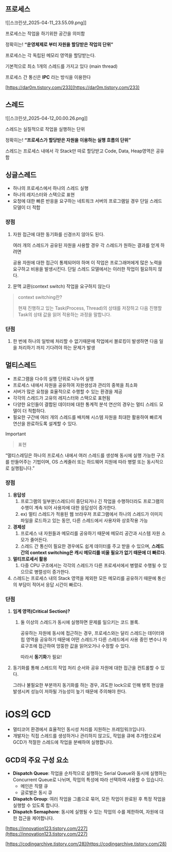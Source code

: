 ## 프로세스

![[스크린샷_2025-04-11_23.55.09.png]]

프로세스는 작업을 하기위한 공간을 의미함

정확히는! **“운영체제로 부터 자원을 할당받은 작업의 단위”**

  

프로세스는 각 독립된 메모리 영역을 할당받는다.

기본적으로 최소 1개의 스레드를 가지고 있다 (main thread)

  

프로세스 간 통신은 **IPC** 라는 방식을 이용한다

[https://dar0m.tistory.com/233](https://dar0m.tistory.com/233)

## 스레드

![[스크린샷_2025-04-12_00.00.26.png]]

스레드는 실질적으로 작업을 실행하는 단위

정확히는! **“프로세스가 할당받은 자원을 이용하는 실행 흐름의 단위”**

  

스레드는 프로세스 내에서 각 Stack만 따로 할당받고 Code, Data, Heap영역은 공유함

## 싱글스레드

- 하나의 프로세스에서 하나의 스레드 실행
- 하나의 레지스터와 스택으로 표현
- 요청에 대한 빠른 반응을 요구하는 네트워크 서버의 프로그램일 경우 단일 스레드 모델이 더 적합

### 장점

1. 자원 접근에 대한 동기화를 신경쓰지 않아도 된다.
    
    여러 개의 스레드가 공유된 자원을 사용할 경우 각 스레드가 원하는 결과를 얻게 하려면
    
    공용 자원에 대한 접근이 통제되어야 하며 이 작업은 프로그래머에게 많은 노력을 요구하고 비용을 발생시킨다. 단일 스레드 모델에서는 이러한 작업이 필요하지 않다.
    
2. 문맥 교환(context switch) 작업을 요구하지 않는다

> context switching란?
> 
> 현재 진행하고 있는 Task(Process, Thread)의 상태를 저장하고 다음 진행할 Task의 상태 값을 읽어 적용하는 과정을 말합니다.

### 단점

1. 한 번에 하나의 일밖에 처리할 수 없기때문에 작업에서 블로킹이 발생하면 다음 일을 처리하기 까지 기다려야 하는 문제가 발생

  

## 멀티스레드

- 프로그램을 다수의 실행 단위로 나누어 실행
- 프로세스 내에서 자원을 공유하여 자원생성과 관리의 중복을 최소화
- 서버가 많은 요청을 효율적으로 수행할 수 있는 환경을 제공
- 각각의 스레드가 고유의 레지스터와 스택으로 표현됨
- 다양한 요인들이 결합된 데이터에 대한 통계적 분석 연산의 경우는 멀티 스레드 모델이 더 적합하다.
- 필요한 구간에 여러 개의 스레드를 배치해 시스템 자원을 최대한 활용하여 빠르게 연산을 완료하도록 설계할 수 있다.

> [!important]
> 
> > 표현
> 
> “멀티스레딩은 하나의 프로세스 내에서 여러 스레드를 생성해 동시에 실행 가능한 구조를 만들어주는 기법이며, OS 스케줄러 또는 하드웨어 지원에 따라 병렬 또는 동시적으로 실행됩니다.”

### 장점

1. **응답성**
    1. 프로그램의 일부분(스레드)이 중단되거나 긴 작업을 수행하더라도 프로그램의 수행이 계속 되어 사용자에 대한 응답성이 증가한다.
    2. ex) 멀티 스레드가 적용된 웹 브라우저 프로그램에서 하나의 스레드가 이미지 파일을 로드하고 있는 동안, 다른 스레드에서 사용자와 상호작용 가능
2. **경제성**
    1. 프로세스 내 자원들과 메모리를 공유하기 때문에 메모리 공간과 시스템 자원 소모가 줄어든다.
    2. 스레드 간 통신이 필요한 경우에도 쉽게 데이터를 주고 받을 수 있으며, **스레드 간의 context switching은 캐시 메모리를 비울 필요가 없기 때문에 더 빠르다**.
3. **멀티프로세서 활용**
    1. 다중 CPU 구조에서는 각각의 스레드가 다른 프로세서에서 병렬로 수행될 수 있으므로 병렬성이 증가한다.
4. 스레드는 프로세스 내의 Stack 영역을 제외한 모든 메모리를 공유하기 때문에 통신의 부담이 적어서 응답 시간이 빠르다.

### 단점

1. **임계 영역(Critical Section)?** 
    1. 둘 이상의 스레드가 동시에 실행하면 문제를 일으키는 코드 블록.  
          
        공유하는 자원에 동시에 접근하는 경우, 프로세스와는 달리 스레드는 데이터와 힙 영역을 공유하기 때문에 어떤 스레드가 다른 스레드에서 사용 중인 변수나 자료구조에 접근하여 엉뚱한 값을 읽어오거나 수정할 수 있다.  
          
        따라서 **동기화**가 필요!
2. 동기화를 통해 스레드의 작업 처리 순서와 공유 자원에 대한 접근을 컨트롤할 수 있다.  
      
    그러나 불필요한 부분까지 동기화를 하는 경우, 과도한 lock으로 인해 병목 현상을 발생시켜 성능이 저하될 가능성이 높기 때문에 주의해야 한다.

  

# iOS의 GCD

- 멀티코어 환경에서 효율적인 동시성 처리를 지원하는 프레임워크입니다.
- 개발자는 직접 스레드를 생성하거나 관리하지 않고도, 작업을 큐에 추가함으로써 GCD가 적절한 스레드에 작업을 분배하여 실행합니다.

  

## **GCD의 주요 구성 요소**

- **Dispatch Queue**: 작업을 순차적으로 실행하는 Serial Queue와 동시에 실행하는 Concurrent Queue로 나뉘며, 작업의 특성에 따라 선택하여 사용할 수 있습니다.
    - 메인은 직렬 큐
    - 글로벌은 동시 큐
- **Dispatch Group**: 여러 작업을 그룹으로 묶어, 모든 작업이 완료된 후 특정 작업을 실행할 수 있도록 합니다.
- **Dispatch Semaphore**: 동시에 실행될 수 있는 작업의 수를 제한하여, 자원에 대한 접근을 제어합니다.

  

  

  

[https://innovation123.tistory.com/227](https://innovation123.tistory.com/227)

[https://codingarchive.tistory.com/28](https://codingarchive.tistory.com/28)